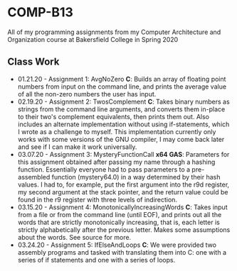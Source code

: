 # COMP-B13
All of my programming assignments from my Computer Architecture and Organization course at Bakersfield College in Spring 2020

Class Work
----------
  - 01.21.20  - Assignment 1: AvgNoZero **C**: Builds an array of floating point numbers from input on the command line, and prints the average value of all the non-zero numbers the user has input.
  - 02.19.20  - Assignment 2: TwosComplement **C**: Takes binary numbers as strings from the command line arguments, and converts them in-place to their two's complement equivalents, then prints them out. Also includes an alternate implementation without using if-statements, which I wrote as a challenge to myself. This implementation currently only works with some versions of the GNU compiler, I may come back later and see if I can make it work universally.
  - 03.07.20  - Assignment 3: MysteryFunctionCall **x64 GAS**: Parameters for this assignment obtained after passing my name through a hashing function. Essentially everyone had to pass parameters to a pre-assembled function (mystery64.0) in a way determined by their hash values. I had to, for example, put the first argument into the r9d register, my second argument at the stack pointer, and the return value could be found in the r9 register with three levels of indirection.
  - 03.15.20   - Assignment 4: MonotonicallyIncreasingWords **C**: Takes input from a file or from the command line (until EOF), and prints out all the words that are strictly monotonically increasing, that is, each letter is strictly alphabetically after the previous letter. Makes some assumptions about the words. See source for more.
  - 03.24.20   - Assignment 5: IfElseAndLoops **C**: We were provided two assembly programs and tasked with translating them into C: one with a series of if statements and one with a series of loops.
